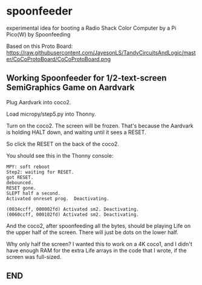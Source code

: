 # spoonfeeder
experimental idea for booting a Radio Shack Color Computer by a Pi Pico(W) by Spoonfeeding

Based on this Proto Board:
https://raw.githubusercontent.com/JayesonLS/TandyCircuitsAndLogic/master/CoCoProtoBoard/CoCoProtoBoard.png

## Working Spoonfeeder for 1/2-text-screen SemiGraphics Game on Aardvark

Plug Aardvark into coco2.

Load micropy/step5.py into Thonny.

Turn on the coco2.  The screen will be frozen.
That's because the Aardvark is holding HALT down,
and waiting until it sees a RESET.

So click the RESET on the back of the coco2.

You should see this in the Thonny console:

```
MPY: soft reboot
Step2: waiting for RESET.
got RESET.
debounced.
RESET gone.
SLEPT half a second.
Activated onreset prog.  Deactivating.

(0034ccff, 000002fd) Activated sm2. Deactivating.
(0060ccff, 000102fd) Activated sm2. Deactivating.
```

And the coco2, after spoonfeeding all the bytes,
should be playing Life on the upper half of the
screen.   There will just be dots on the lower half.

Why only half the screen?  I wanted this to work on
a 4K coco1, and I didn't have enough RAM for the
extra Life arrays in the code that I wrote,
if the screen was full-sized.

## END
